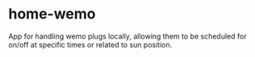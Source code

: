 # home-wemo
App for handling wemo plugs locally, allowing them to be scheduled for on/off at specific times or related to sun position.
